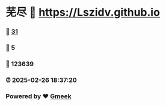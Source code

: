 # 芜尽 :link: https://Lszidv.github.io 
### :page_facing_up: [31](https://Lszidv.github.io/tag.html) 
### :speech_balloon: 5 
### :hibiscus: 123639 
### :alarm_clock: 2025-02-26 18:37:20 
### Powered by :heart: [Gmeek](https://github.com/Meekdai/Gmeek)
